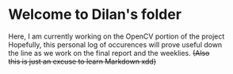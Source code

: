# Welcome to Dilan's folder

Here, I am currently working on the OpenCV portion of the project  
Hopefully, this personal log of occurences will prove useful down  
the line as we work on the final report and the weeklies. ~~(Also  
this is just an excuse to learn Markdown xdd)~~  